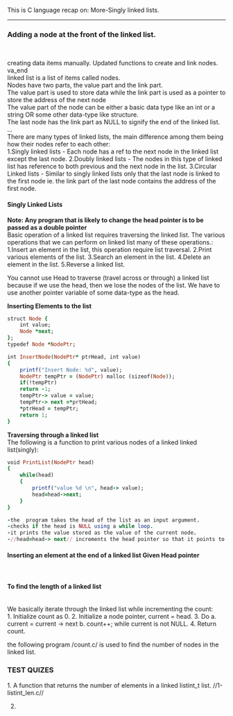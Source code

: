 This is C language recap on:
More-Singly linked lists.<br>
<hr>
<h3>Adding a node at the front of the linked list.</h3><br>

creating data items manually. 
Updated functions to create and link nodes. va_end<br>
linked list is a list of items called nodes.<br>
Nodes have two parts, the value part and the link part.<br>
The value part is used to store data while the link part is used as a pointer to store the address of the next node<br>
The value part of the node can be either a basic data type like an int or a string OR some other data-type like structure.<br>
The last node has the link part as NULL to signify the end of the linked list.
...<br>
There are many types of linked lists, the main difference among them being how their nodes refer to each other:<br>
    1.Singly linked lists - Each node has a ref to the next node in the linked list except the last node.
    2.Doubly linked lists - The nodes in this type of linked list has reference to both previous and the next node
                            in the list.
    3.Circular Linked lists - Similar to singly linked lists only that the last node is linked to the first node ie.
                            the link part of the last node contains the address of the first node.

<h4>Singly Linked Lists</h4>
<b>Note: Any program that is likely to change the head pointer is to be passed as a double pointer</b><br>
Basic operation of a linked list requires traversing the linked list. The various operations that we can perform on linked list many of these operations.:<br>
1.Insert an element in the list, this operation require list traversal.
2.Print various elements of the list.
3.Search an element in the list.
4.Delete  an element in the list.
5.Reverse a linked list.<br>

You cannot use  Head to traverse (travel across or through) a linked list because if we use the head, then we lose the nodes of the list. We have to use another pointer variable of some data-type as the head.

<b>Inserting Elements to the list</b>
```rb
struct Node {
    int value;
    Node *next;
};
typedef Node *NodePtr;

int InsertNode(NodePtr* ptrHead, int value)
{
    printf("Insert Node: %d", value);
    NodePtr tempPtr = (NodePtr) malloc (sizeof(Node));
    if(!tempPtr)
    return -1;
    tempPtr-> value = value;
    tempPtr-> next =*prtHead;
    *ptrHead = tempPtr;
    return 1;
}

```
<b>Traversing through a linked list</b></br>
The following is a function to print various nodes of a linked linked list(singly):
```rb
void PrintList(NodePtr head)
{
    while(head)
    {
        printf("value %d \n", head-> value);
        head=head->next;
    }
}
```
```rb
-the  program takes the head of the list as an input argument.
-checks if the head is NULL using a while loop.
-it prints the value stored as the value of the current node.
-//head=head-> next// increments the head pointer so that it points to the next element of the list and the process repeats itself for the next node.
```

<h4>Inserting an element at the end of a linked list Given Head pointer</h4><br>

<h4>To find the length of a linked list</h4>
<br>
We basically iterate through the linked list while incrementing the count: <br>
1. Initialize count as 0.
2. Initialize a node pointer, current = head.
3. Do 
    a. current = current -> next
    b. count++;
    while current is not NULL.
4. Return count.

the following program /count.c/ is used to find the number of nodes in the linked list.

<h3>TEST QUIZES</h3>
1. A function that returns the number of elements in a linked listint_t list. //1-listint_len.c//

2.